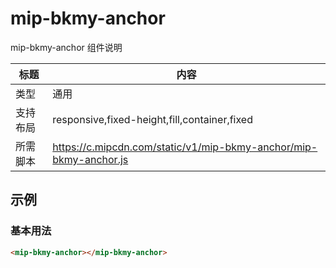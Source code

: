 # mip-bkmy-anchor

mip-bkmy-anchor 组件说明

标题|内容
----|----
类型|通用
支持布局|responsive,fixed-height,fill,container,fixed
所需脚本|https://c.mipcdn.com/static/v1/mip-bkmy-anchor/mip-bkmy-anchor.js

## 示例

### 基本用法
```html
<mip-bkmy-anchor></mip-bkmy-anchor>
```